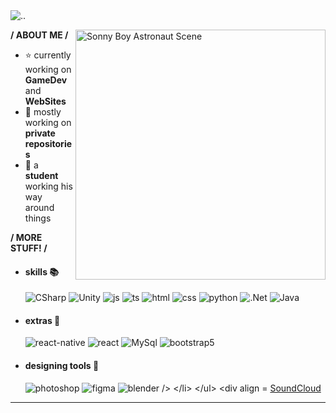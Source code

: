 <img src = "http://ForTheBadge.com/images/badges/built-with-swag.svg" alt = ".." />
<div>

<img align="right" width="400" alt="Sonny Boy Astronaut Scene" src="https://i.pinimg.com/originals/48/ea/52/48ea5232a98093fbb70f0f91ee14c77c.jpg"/>

 **/ ABOUT ME /**
  
- ⭐ currently working on **GameDev** and **WebSites**
- 🔐 mostly working on **private repositories**
- 👾 a **student** working his way around things
  
**/ MORE STUFF! /** 
  
- <h4> skills 📚</h4>
  <img src = "https://img.shields.io/badge/C%23-000000?style=for-the-badge&logo=c-sharp&logoColor=white" alt = "CSharp" />
  <img src = "https://img.shields.io/badge/Unity-000000?style=for-the-badge&logo=unity&logoColor=white" alt = "Unity" />
  <img src = "https://img.shields.io/badge/JavaScript-000000?style=for-the-badge&logo=javascript&logoColor=ffffff" alt = "js" />
  <img src = "https://img.shields.io/badge/TypeScript-000000?style=for-the-badge&logo=typescript&logoColor=white" alt = "ts" />
  <img src = "https://img.shields.io/badge/HTML5-000000?style=for-the-badge&logo=html5&logoColor=white" alt = "html" />
  <img src = "https://img.shields.io/badge/CSS3-000000?style=for-the-badge&logo=css3&logoColor=white" alt = "css" />
  <img src = "https://img.shields.io/badge/Python-000000?style=for-the-badge&logo=python&logoColor=white" alt = "python" />
  <img src = "https://img.shields.io/badge/.NET-000000?style=for-the-badge&logo=.net&logoColor=white" alt = ".Net" />
  <img src = "https://img.shields.io/badge/Java-000000?style=for-the-badge&logo=openjdk&logoColor=white" alt = "Java" />
  
  
- <h4> extras 🌟</h4>
  <img src = "https://img.shields.io/badge/react_native-000000.svg?style=for-the-badge&logo=react&logoColor=ffffff" alt = "react-native" />
  <img src = "https://img.shields.io/badge/React-000000?style=for-the-badge&logo=react&logoColor=ffffff" alt = "react" />
  <img src = "https://img.shields.io/badge/MySQL-00000F?style=for-the-badge&logo=mysql&logoColor=white" alt = "MySql" />
  <img src = "https://img.shields.io/badge/bootstrap-000000.svg?style=for-the-badge&logo=bootstrap&logoColor=white" alt = "bootstrap5" />
  
- <h4> designing tools 🎨</h4>
  <img src = "https://img.shields.io/badge/adobe%20photoshop-000000.svg?style=for-the-badge&logo=adobe%20photoshop&logoColor=white" alt = "photoshop" />
  <img src = "https://img.shields.io/badge/figma-000000.svg?style=for-the-badge&logo=figma&logoColor=white" alt = "figma" />
  <img src = "https://img.shields.io/badge/blender-000000.svg?style=for-the-badge&logo=blender&logoColor=white" alt = "blender />


  
<div align = "left">
  <a href="https://soundcloud.com/ik1gai">SoundCloud</a>
</div>

------
